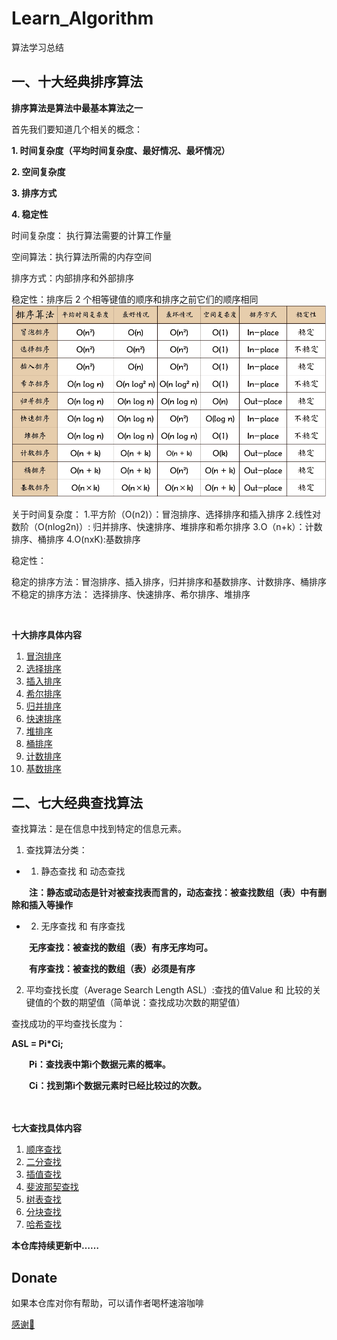 # Learn_Algorithm
算法学习总结


## 一、十大经典排序算法
**排序算法是算法中最基本算法之一**

首先我们要知道几个相关的概念：

**1. 时间复杂度（平均时间复杂度、最好情况、最坏情况）**

**2. 空间复杂度**

**3. 排序方式**

**4. 稳定性**

时间复杂度： 执行算法需要的计算工作量

空间算法：执行算法所需的内存空间

排序方式：内部排序和外部排序

稳定性：排序后 2 个相等键值的顺序和排序之前它们的顺序相同
![image](https://raw.githubusercontent.com/FlameDream/Learn_Algorithm/main/resource/sort_img.png)

关于时间复杂度：
1.平方阶（O(n2)）：冒泡排序、选择排序和插入排序
2.线性对数阶（O(nlog2n)）: 归并排序、快速排序、堆排序和希尔排序
3.O（n+k）：计数排序、桶排序
4.O(nxK):基数排序

稳定性：

稳定的排序方法：冒泡排序、插入排序，归并排序和基数排序、计数排序、桶排序
不稳定的排序方法： 选择排序、快速排序、希尔排序、堆排序

<br>

**十大排序具体内容**

1. [冒泡排序](https://github.com/FlameDream/Learn_Algorithm/blob/main/sort/1.BubblingSort.md)
2. [选择排序](https://github.com/FlameDream/Learn_Algorithm/blob/main/sort/2.ChooceSort.md)
3. [插入排序](https://github.com/FlameDream/Learn_Algorithm/blob/main/sort/3.InsertSort.md)
4. [希尔排序](https://github.com/FlameDream/Learn_Algorithm/blob/main/sort/4.HillSort.md)
5. [归并排序](https://github.com/FlameDream/Learn_Algorithm/blob/main/sort/5.MergeSort.md)
6. [快速排序](https://github.com/FlameDream/Learn_Algorithm/blob/main/sort/6.FastSort.md)
7. [堆排序](https://github.com/FlameDream/Learn_Algorithm/blob/main/sort/7.HeapSort.md)
8. [桶排序](https://github.com/FlameDream/Learn_Algorithm/blob/main/sort/8.BucketSort.md)
9. [计数排序](https://github.com/FlameDream/Learn_Algorithm/blob/main/sort/9.CountSort.md)
10. [基数排序](https://github.com/FlameDream/Learn_Algorithm/blob/main/sort/10.BaseSort.md)




## 二、七大经典查找算法

查找算法：是在信息中找到特定的信息元素。

1. 查找算法分类：

+ 1) 静态查找 和 动态查找

&emsp;&emsp;**注：静态或动态是针对被查找表而言的，动态查找：被查找数组（表）中有删除和插入等操作**

+ 2) 无序查找 和 有序查找

&emsp;&emsp;**无序查找：被查找的数组（表）有序无序均可。**

&emsp;&emsp;**有序查找：被查找的数组（表）必须是有序**


2. 平均查找长度（Average Search Length ASL）:查找的值Value 和 比较的关键值的个数的期望值（简单说：查找成功次数的期望值）

查找成功的平均查找长度为：

**ASL = Pi*Ci;**

&emsp;&emsp;**Pi：查找表中第i个数据元素的概率。**

&emsp;&emsp;**Ci：找到第i个数据元素时已经比较过的次数。**


<br><br>
**七大查找具体内容**

1. [顺序查找](https://github.com/FlameDream/Learn_Algorithm/blob/main/seek/seek.md)
2. [二分查找](https://github.com/FlameDream/Learn_Algorithm/blob/main/seek/seek.md)
3. [插值查找](https://github.com/FlameDream/Learn_Algorithm/blob/main/seek/seek.md)
4. [斐波那契查找](https://github.com/FlameDream/Learn_Algorithm/blob/main/seek/seek.md)
5. [树表查找](https://github.com/FlameDream/Learn_Algorithm/blob/main/seek/seek.md)
6. [分块查找](https://github.com/FlameDream/Learn_Algorithm/blob/main/seek/seek.md)
7. [哈希查找](https://github.com/FlameDream/Learn_Algorithm/blob/main/seek/seek.md)



**本仓库持续更新中……**

## Donate

如果本仓库对你有帮助，可以请作者喝杯速溶咖啡

[感谢🙏](https://raw.githubusercontent.com/FlameDream/Learn_Algorithm/main/resource/pay.jpg)





